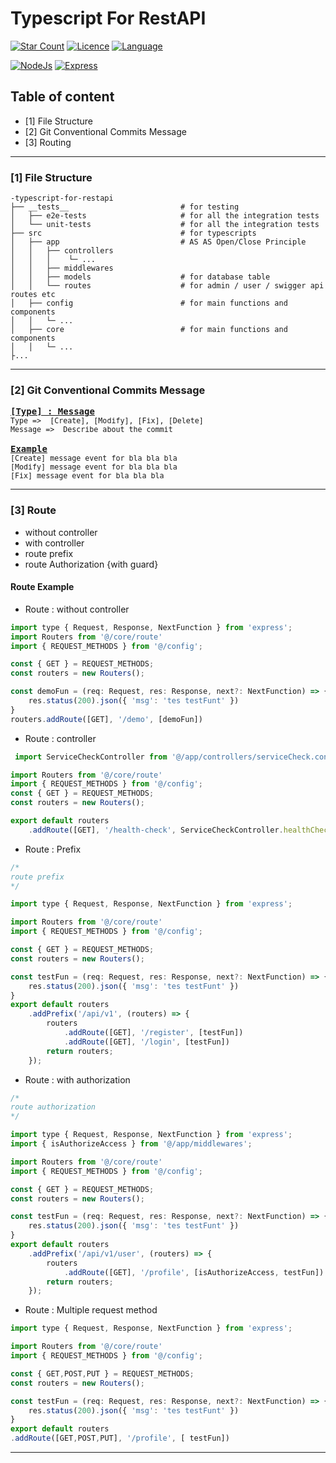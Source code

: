 # Typescript For RestAPI

[![Star Count](https://img.shields.io/badge/dynamic/json?color=brightgreen&label=Star&query=stargazers_count&url=https%3A%2F%2Fapi.github.com%2Frepos%2Fhelloakn%2Ftypescript-for-restapi)](https://github.com/helloakn/typescript-for-restapi) [![Licence](https://img.shields.io/badge/dynamic/json?color=informational&label=LICENCE&query=license.name&url=https%3A%2F%2Fapi.github.com%2Frepos%2Fhelloakn%2Ftypescript-for-restapi)](https://github.com/helloakn/typescript-for-restapi) [![Language](https://img.shields.io/badge/dynamic/json?color=blueviolet&label=Language&query=language&url=https%3A%2F%2Fapi.github.com%2Frepos%2Fhelloakn%2Ftypescript-for-restapi)](https://github.com/helloakn/typescript-for-restapi) 

[![NodeJs](https://img.shields.io/badge/nodejs-v18.6.0-green)](https://github.com/helloakn/typescript-for-restapi) 
[![Express](https://img.shields.io/badge/express-v^4.18.1-green)](https://github.com/helloakn/typescript-for-restapi) 

## Table of content
- [1] File Structure
- [2] Git Conventional Commits Message
- [3] Routing

----

### [1] File Structure
```
-typescript-for-restapi
├── __tests__                         # for testing
│   ├── e2e-tests                     # for all the integration tests
│   └── unit-tests                    # for all the integration tests 
├── src                               # for typescripts
│   ├── app                           # AS AS Open/Close Principle
│   │   ├── controllers
│   │   │    └─ ...            
│   │   ├── middlewares               
│   │   ├── models                    # for database table
│   │   └── routes                    # for admin / user / swigger api routes etc
│   ├── config                        # for main functions and components
│   │   └─ ...
│   ├── core                          # for main functions and components
│   │   └─ ...
├...

```

---

### [2] Git Conventional Commits Message
<pre>
<b><a href="#body">[Type] : Message</a></b>
<sub>Type =>  [Create], [Modify], [Fix], [Delete]</sub>
<sub>Message =>  Describe about the commit</sub>

<b><a href="#body">Example</a></b>
<sub>[Create] message event for bla bla bla</sub>
<sub>[Modify] message event for bla bla bla</sub>
<sub>[Fix] message event for bla bla bla</sub>
</pre>

---


### [3] Route
 *  without controller
 *  with controller
 *  route prefix
 *  route Authorization {with guard}
#### Route Example
 *  Route : without controller
```javascript
import type { Request, Response, NextFunction } from 'express';
import Routers from '@/core/route'
import { REQUEST_METHODS } from '@/config';

const { GET } = REQUEST_METHODS;
const routers = new Routers();

const demoFun = (req: Request, res: Response, next?: NextFunction) => {
    res.status(200).json({ 'msg': 'tes testFunt' })
}
routers.addRoute([GET], '/demo', [demoFun])

```
 *   Route : controller
```javascript
 import ServiceCheckController from '@/app/controllers/serviceCheck.controller';

import Routers from '@/core/route'
import { REQUEST_METHODS } from '@/config';
const { GET } = REQUEST_METHODS;
const routers = new Routers();

export default routers
    .addRoute([GET], '/health-check', ServiceCheckController.healthCheck)

```

 *   Route : Prefix
```javascript
/* 
route prefix
*/

import type { Request, Response, NextFunction } from 'express';

import Routers from '@/core/route'
import { REQUEST_METHODS } from '@/config';

const { GET } = REQUEST_METHODS;
const routers = new Routers();

const testFun = (req: Request, res: Response, next?: NextFunction) => {
    res.status(200).json({ 'msg': 'tes testFunt' })
}
export default routers
    .addPrefix('/api/v1', (routers) => {
        routers
            .addRoute([GET], '/register', [testFun])
            .addRoute([GET], '/login', [testFun])
        return routers;
    });

```

 *   Route : with authorization
```javascript
/* 
route authorization
*/

import type { Request, Response, NextFunction } from 'express';
import { isAuthorizeAccess } from '@/app/middlewares';

import Routers from '@/core/route'
import { REQUEST_METHODS } from '@/config';

const { GET } = REQUEST_METHODS;
const routers = new Routers();

const testFun = (req: Request, res: Response, next?: NextFunction) => {
    res.status(200).json({ 'msg': 'tes testFunt' })
}
export default routers
    .addPrefix('/api/v1/user', (routers) => {
        routers
            .addRoute([GET], '/profile', [isAuthorizeAccess, testFun])
        return routers;
    });


```
*   Route : Multiple request method
```javascript
import type { Request, Response, NextFunction } from 'express';

import Routers from '@/core/route'
import { REQUEST_METHODS } from '@/config';

const { GET,POST,PUT } = REQUEST_METHODS;
const routers = new Routers();

const testFun = (req: Request, res: Response, next?: NextFunction) => {
    res.status(200).json({ 'msg': 'tes testFunt' })
}
export default routers
.addRoute([GET,POST,PUT], '/profile', [ testFun])
```
- - -